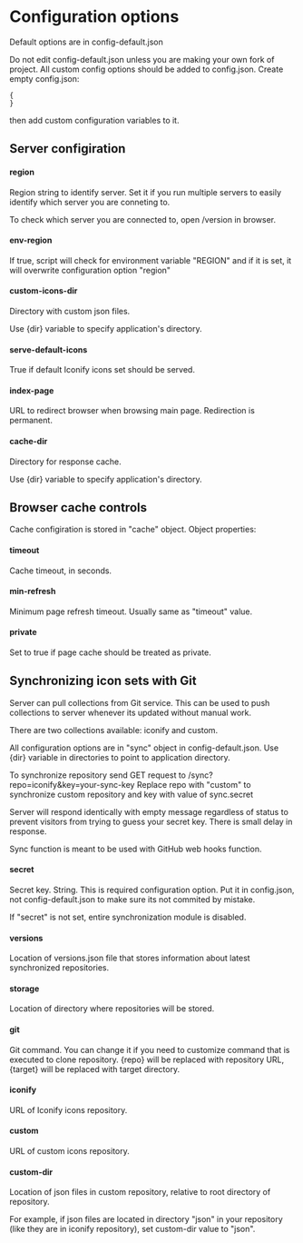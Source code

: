 # Configuration options

Default options are in config-default.json

Do not edit config-default.json unless you are making your own fork of project. All custom config options should be added to config.json. Create empty config.json:

```
{
}
```

then add custom configuration variables to it.


## Server configiration

#### region

Region string to identify server. Set it if you run multiple servers to easily identify which server you are conneting to.

To check which server you are connected to, open /version in browser.

#### env-region

If true, script will check for environment variable "REGION" and if it is set, it will overwrite configuration option "region"

#### custom-icons-dir

Directory with custom json files.

Use {dir} variable to specify application's directory.

#### serve-default-icons

True if default Iconify icons set should be served.

#### index-page

URL to redirect browser when browsing main page. Redirection is permanent.

#### cache-dir

Directory for response cache.

Use {dir} variable to specify application's directory.


## Browser cache controls

Cache configiration is stored in "cache" object. Object properties:

#### timeout

Cache timeout, in seconds.

#### min-refresh

Minimum page refresh timeout. Usually same as "timeout" value.

#### private

Set to true if page cache should be treated as private.


## Synchronizing icon sets with Git

Server can pull collections from Git service. This can be used to push collections to server whenever its updated without manual work.

There are two collections available: iconify and custom.

All configuration options are in "sync" object in config-default.json. Use {dir} variable in directories to point to application directory.

To synchronize repository send GET request to /sync?repo=iconify&key=your-sync-key
Replace repo with "custom" to synchronize custom repository and key with value of sync.secret

Server will respond identically with empty message regardless of status to prevent visitors from trying to guess your secret key. There is small delay in response.

Sync function is meant to be used with GitHub web hooks function.

#### secret

Secret key. String. This is required configuration option. Put it in config.json, not config-default.json to make sure its not commited by mistake.

If "secret" is not set, entire synchronization module is disabled.

#### versions

Location of versions.json file that stores information about latest synchronized repositories.

#### storage

Location of directory where repositories will be stored.

#### git

Git command. You can change it if you need to customize command that is executed to clone repository. {repo} will be replaced with repository URL, {target} will be replaced with target directory.

#### iconify

URL of Iconify icons repository.

#### custom

URL of custom icons repository.

#### custom-dir

Location of json files in custom repository, relative to root directory of repository.

For example, if json files are located in directory "json" in your repository (like they are in iconify repository), set custom-dir value to "json".
